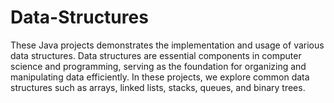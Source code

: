 # Data-Structures
These Java projects demonstrates the implementation and usage of various data structures. Data structures are essential components in computer science and programming, serving as the foundation for organizing and manipulating data efficiently. In these projects, we explore common data structures such as arrays, linked lists, stacks, queues, and binary trees.
